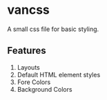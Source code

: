 # vancss
A small css file for basic styling.

## Features
1. Layouts
2. Default HTML element styles
3. Fore Colors
4. Background Colors

